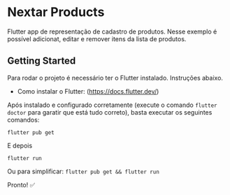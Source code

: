 # Nextar Products

Flutter app de representação de cadastro de produtos. Nesse exemplo é possível adicionat, editar e remover itens da lista de produtos.

## Getting Started

Para rodar o projeto é necessário ter o Flutter instalado. Instruções abaixo.

- Como instalar o Flutter: (https://docs.flutter.dev/)

Após instalado e configurado corretamente (execute o comando `flutter doctor` para garatir que está tudo correto), basta executar os seguintes comandos:

`flutter pub get`

E depois

`flutter run`

Ou para simplificar: `flutter pub get && flutter run`

Pronto! ✅